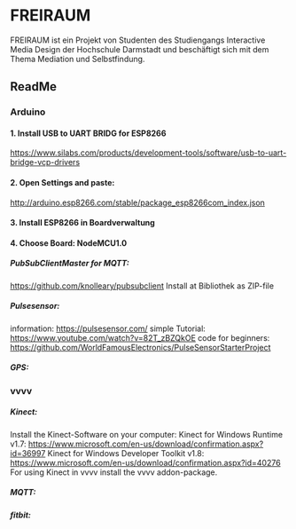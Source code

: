 # FREIRAUM
FREIRAUM ist ein Projekt von Studenten des Studiengangs Interactive Media Design der Hochschule Darmstadt
und beschäftigt sich mit dem Thema Mediation und Selbstfindung.


## ReadMe  
### Arduino

#### 1. Install USB to UART BRIDG for ESP8266
 https://www.silabs.com/products/development-tools/software/usb-to-uart-bridge-vcp-drivers
  
#### 2. Open Settings and paste:
  http://arduino.esp8266.com/stable/package_esp8266com_index.json

#### 3. Install ESP8266 in Boardverwaltung
#### 4. Choose Board: NodeMCU1.0
  
##### PubSubClientMaster for MQTT:
https://github.com/knolleary/pubsubclient
Install at Bibliothek as ZIP-file

##### Pulsesensor:
information: https://pulsesensor.com/
simple Tutorial: https://www.youtube.com/watch?v=82T_zBZQkOE
code for beginners: https://github.com/WorldFamousElectronics/PulseSensorStarterProject
 
##### GPS:
 
 
 
### vvvv 

##### Kinect: 
Install the Kinect-Software on your computer:
Kinect for Windows Runtime v1.7: https://www.microsoft.com/en-us/download/confirmation.aspx?id=36997
Kinect for Windows Developer Toolkit v1.8: https://www.microsoft.com/en-us/download/confirmation.aspx?id=40276
For using Kinect in vvvv install the vvvv addon-package.

##### MQTT:

##### fitbit:
